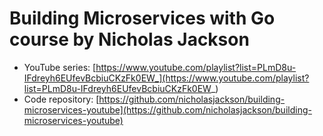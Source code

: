 # Building Microservices with Go course by Nicholas Jackson
- YouTube series: 
[https://www.youtube.com/playlist?list=PLmD8u-IFdreyh6EUfevBcbiuCKzFk0EW_](https://www.youtube.com/playlist?list=PLmD8u-IFdreyh6EUfevBcbiuCKzFk0EW_)
- Code repository: [https://github.com/nicholasjackson/building-microservices-youtube](https://github.com/nicholasjackson/building-microservices-youtube)
